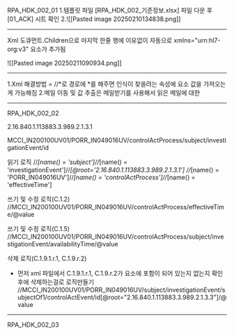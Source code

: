 RPA_HDK_002_01
1.템플릿 파일 [RPA_HDK_002_기준정보.xlsx] 파일 다운 후 [01_ACK] 시트 확인
2.![[Pasted image 20250210134838.png]]

---

Xml 도큐먼트.Children으로 마지막 한줄 행에 이유없이 자동으로 xmlns="urn:hl7-org:v3" 요소가 추가됨

![[Pasted image 20250211090934.png]]

---
1.Xml 해결방법 = //*로 경로에  *를 해주면 인식이 찾을려는 속성에 요소 값을 가져오는게 가능해짐
2.메일 이동 및 값 추출은 메일받기를 사용해서 읽은 메일에 대한 




---

RPA_HDK_002_02

2.16.840.1.113883.3.989.2.1.3.1


MCCI_IN200100UV01/PORR_IN049016UV/controlActProcess/subject/investigationEvent/id

읽기 로직
//*[name() = 'subject']//*[name() = 'investigationEvent']//*[@root='2.16.840.1.113883.3.989.2.1.3.1']
//*[name() = 'PORR_IN049016UV']//*[name() = 'controlActProcess']//*[name() = 'effectiveTime']

쓰기 및 수정 로직(C.1.2)
//MCCI_IN200100UV01/PORR_IN049016UV/controlActProcess/effectiveTime/@value

쓰기 및 수정 로직(C.1.5)
//MCCI_IN200100UV01/PORR_IN049016UV/controlActProcess/subject/investigationEvent/availabilityTime/@value

삭제 로직(C.1.9.1.r.1, C.1.9.r.2)
- 먼저 xml 파일에서 C.1.9.1.r.1, C.1.9.r.2가 요소에 포함이 되어 있는지 없는지 확인 후에 삭제하는걸로 로직만들기
//MCCI_IN200100UV01/PORR_IN049016UV/subject/investigationEvent/subjectOf1/controlActEvent/id[@root="2.16.840.1.113883.3.989.2.1.3.3"]/@value



---




RPA_HDK_002_03